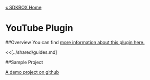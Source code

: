 [&#171; SDKBOX Home](http://sdkbox.com)

<h1>YouTube Plugin</h1>

##Overview
You can find [more information about this plugin here.](http://www.cocos2d-x.org/sdkbox/youtube)


<<[../shared/guides.md]


##Sample Project

[A demo project on github](https://github.com/sdkbox/sdkbox-youtube-sample)
